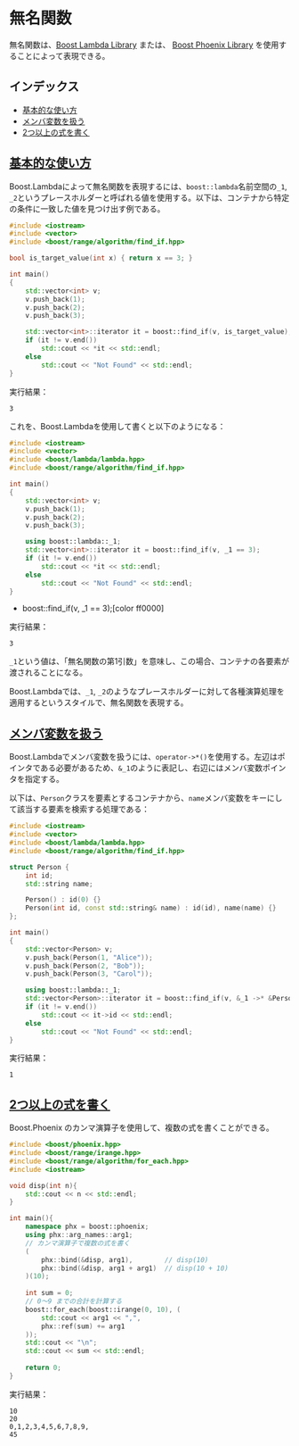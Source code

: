 # 無名関数
無名関数は、[Boost Lambda Library](http://www.boost.org/doc/libs/release/doc/html/lambda.html) または、 [Boost Phoenix Library](http://www.boost.org/doc/libs/release/libs/phoenix/doc/html/index.html) を使用することによって表現できる。


## インデックス
- [基本的な使い方](#basic-usage)
- [メンバ変数を扱う](#member-variable)
- [2つ以上の式を書く](#multiple-expressions)


## <a name="basic-usage" href="#basic-usage">基本的な使い方</a>
Boost.Lambdaによって無名関数を表現するには、`boost::lambda`名前空間の`_1`, `_2`というプレースホルダーと呼ばれる値を使用する。以下は、コンテナから特定の条件に一致した値を見つけ出す例である。

```cpp
#include <iostream>
#include <vector>
#include <boost/range/algorithm/find_if.hpp>

bool is_target_value(int x) { return x == 3; }

int main()
{
    std::vector<int> v;
    v.push_back(1);
    v.push_back(2);
    v.push_back(3);

    std::vector<int>::iterator it = boost::find_if(v, is_target_value);
    if (it != v.end())
        std::cout << *it << std::endl;
    else
        std::cout << "Not Found" << std::endl;
}
```

実行結果：
```
3
```

これを、Boost.Lambdaを使用して書くと以下のようになる：

```cpp
#include <iostream>
#include <vector>
#include <boost/lambda/lambda.hpp>
#include <boost/range/algorithm/find_if.hpp>

int main()
{
    std::vector<int> v;
    v.push_back(1);
    v.push_back(2);
    v.push_back(3);

    using boost::lambda::_1;
    std::vector<int>::iterator it = boost::find_if(v, _1 == 3);
    if (it != v.end())
        std::cout << *it << std::endl;
    else
        std::cout << "Not Found" << std::endl;
}
```
* boost::find_if(v, _1 == 3);[color ff0000]

実行結果：
```
3
```

`_1`という値は、「無名関数の第1引数」を意味し、この場合、コンテナの各要素が渡されることになる。

Boost.Lambdaでは、`_1`, `_2`のようなプレースホルダーに対して各種演算処理を適用するというスタイルで、無名関数を表現する。


## <a name="member-variable" href="#member-variable">メンバ変数を扱う</a>
Boost.Lambdaでメンバ変数を扱うには、`operator->*()`を使用する。左辺はポインタである必要があるため、`&_1`のように表記し、右辺にはメンバ変数ポインタを指定する。

以下は、`Person`クラスを要素とするコンテナから、`name`メンバ変数をキーにして該当する要素を検索する処理である：

```cpp
#include <iostream>
#include <vector>
#include <boost/lambda/lambda.hpp>
#include <boost/range/algorithm/find_if.hpp>

struct Person {
    int id;
    std::string name;

    Person() : id(0) {}
    Person(int id, const std::string& name) : id(id), name(name) {}
};

int main()
{
    std::vector<Person> v;
    v.push_back(Person(1, "Alice"));
    v.push_back(Person(2, "Bob"));
    v.push_back(Person(3, "Carol"));

    using boost::lambda::_1;
    std::vector<Person>::iterator it = boost::find_if(v, &_1 ->* &Person::name == "Alice");
    if (it != v.end())
        std::cout << it->id << std::endl;
    else
        std::cout << "Not Found" << std::endl;
}
```

実行結果：
```
1
```


## <a name="multiple-expressions" href="#multiple-expressions">2つ以上の式を書く</a>
Boost.Phoenix のカンマ演算子を使用して、複数の式を書くことができる。

```cpp
#include <boost/phoenix.hpp>
#include <boost/range/irange.hpp>
#include <boost/range/algorithm/for_each.hpp>
#include <iostream>

void disp(int n){
    std::cout << n << std::endl;
}

int main(){
    namespace phx = boost::phoenix;
    using phx::arg_names::arg1;
    // カンマ演算子で複数の式を書く
    (
        phx::bind(&disp, arg1),        // disp(10)
        phx::bind(&disp, arg1 + arg1)  // disp(10 + 10)
    )(10);
    
    int sum = 0;
    // 0～9 までの合計を計算する
    boost::for_each(boost::irange(0, 10), (
        std::cout << arg1 << ",",
        phx::ref(sum) += arg1
    ));
    std::cout << "\n";
    std::cout << sum << std::endl;
    
    return 0;
}
```

実行結果：
```
10
20
0,1,2,3,4,5,6,7,8,9,
45
```

 
